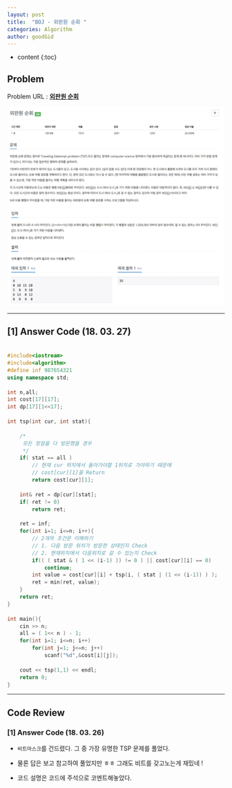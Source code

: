 ```yaml
---
layout: post
title:  "BOJ - 외판원 순회 "
categories: Algorithm
author: goodGid
---
```

* content
{:toc}


## Problem 
Problem URL : **[외판원 순회](https://www.acmicpc.net/problem/2098)**


![](/assets/img/algorithm/2098_1.png)
![](/assets/img/algorithm/2098_2.png)



---

## [1] Answer Code (18. 03. 27)


``` cpp

#include<iostream>
#include<algorithm>
#define inf 987654321
using namespace std;

int n,all;
int cost[17][17];
int dp[17][1<<17];

int tsp(int cur, int stat){
    
    /*
     모든 정점을 다 방문했을 경우
     */
    if( stat == all )
        // 현재 cur 위치에서 돌아가야할 1위치로 가야하기 때문에
        // cost[cur][1]을 Return
        return cost[cur][1];
    
    int& ret = dp[cur][stat];
    if( ret != 0)
        return ret;
    
    ret = inf;
    for(int i=1; i<=n; i++){
        // 2개의 조건문 이해하기
        // 1. 다음 방문 위치가 방문한 상태인지 Check
        // 2. 현재위치에서 다음위치로 갈 수 있는지 Check
        if(( ( stat & ( 1 << (i-1) )) != 0 ) || cost[cur][i] == 0)
            continue;
        int value = cost[cur][i] + tsp(i, ( stat | (1 << (i-1)) ) );
        ret = min(ret, value);
    }
    return ret;
}

int main(){
    cin >> n;
    all = ( 1<< n ) - 1;
    for(int i=1; i<=n; i++)
        for(int j=1; j<=n; j++)
            scanf("%d",&cost[i][j]);
    
    cout << tsp(1,1) << endl;
    return 0;
}

```
---

## Code Review

### [1] Answer Code (18. 03. 26)

* `비트마스크`를 건드렸다. 그 중 가장 유명한 TSP 문제를 풀었다.

* 물론 답은 보고 참고하여 풀었지만 ㅎㅎ 그래도 비트를 갖고노는게 재밌네 !

* 코드 설명은 코드에 주석으로 코멘트해놓았다.